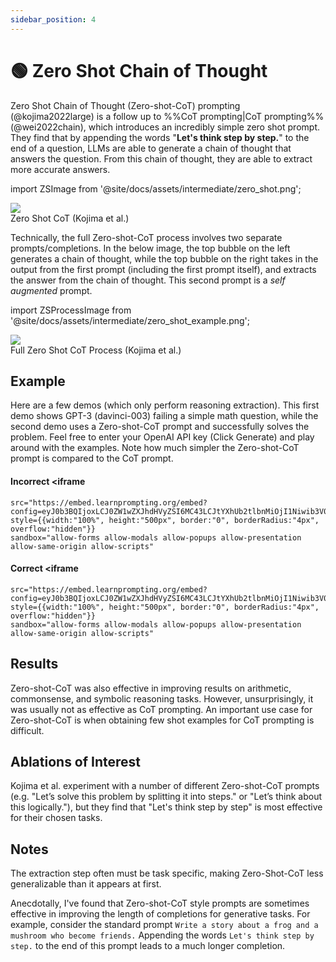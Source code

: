 ```yaml
---
sidebar_position: 4
---
```


# 🟢 Zero Shot Chain of Thought


Zero Shot Chain of Thought (Zero-shot-CoT) prompting (@kojima2022large) is a follow up to %%CoT prompting|CoT prompting%% (@wei2022chain), which introduces an incredibly simple zero shot prompt. They find that by appending the words "**Let's think step by step.**" to the end of a question, LLMs are able to generate a chain of thought that answers the question. From this chain of thought, they are able to extract more accurate answers.

import ZSImage from '@site/docs/assets/intermediate/zero_shot.png';

<div style={{textAlign: 'center'}}>
  <img src={ZSImage} style={{width: "500px"}} />
</div>

<div style={{textAlign: 'center'}}>
Zero Shot CoT (Kojima et al.)
</div>

Technically, the full Zero-shot-CoT process involves two separate prompts/completions. In the below image, the top bubble on the left generates a chain of thought, while the top bubble on the right takes in the output from the first prompt (including the first prompt itself), and extracts the answer from the chain of thought. This second prompt is a _self augmented_ prompt.

import ZSProcessImage from '@site/docs/assets/intermediate/zero_shot_example.png';

<div style={{textAlign: 'center'}}>
  <img src={ZSProcessImage} style={{width: "500px"}} />
</div>

<div style={{textAlign: 'center'}}>
Full Zero Shot CoT Process (Kojima et al.)
</div>

## Example

Here are a few demos (which only perform reasoning extraction). This first demo shows GPT-3 (davinci-003) failing a simple math question, while the second demo uses a Zero-shot-CoT prompt and successfully solves the problem. Feel free to enter your OpenAI API key (Click Generate) and play around with the examples. Note how much simpler the Zero-shot-CoT prompt is compared to the CoT prompt.

#### Incorrect <iframe
    src="https://embed.learnprompting.org/embed?config=eyJ0b3BQIjoxLCJ0ZW1wZXJhdHVyZSI6MC43LCJtYXhUb2tlbnMiOjI1Niwib3V0cHV0IjoiSm9obiBoYXMgOCBwZWFycy4iLCJwcm9tcHQiOiJJZiBKb2huIGhhcyA1IHBlYXJzLCB0aGVuIGVhdHMgMiwgYW5kIGJ1eXMgNSBtb3JlLCB0aGVuIGdpdmVzIDMgdG8gaGlzIGZyaWVuZCwgaG93IG1hbnkgcGVhcnMgZG9lcyBoZSBoYXZlPyIsIm1vZGVsIjoidGV4dC1kYXZpbmNpLTAwMyJ9"
    style={{width:"100%", height:"500px", border:"0", borderRadius:"4px", overflow:"hidden"}}
    sandbox="allow-forms allow-modals allow-popups allow-presentation allow-same-origin allow-scripts"
></iframe>


#### Correct <iframe
    src="https://embed.learnprompting.org/embed?config=eyJ0b3BQIjoxLCJ0ZW1wZXJhdHVyZSI6MC43LCJtYXhUb2tlbnMiOjI1Niwib3V0cHV0IjoiSm9obiBzdGFydHMgd2l0aCA1IHBlYXJzLiBIZSBlYXRzIDIgcGVhcnMsIGxlYXZpbmcgaGltIHdpdGggMyBwZWFycy4gSGUgYnV5cyA1IG1vcmUgcGVhcnMsIGdpdmluZyBoaW0gYSB0b3RhbCBvZiA4IHBlYXJzLiBIZSBnaXZlcyAzIHBlYXJzIHRvIGhpcyBmcmllbmQsIGxlYXZpbmcgaGltIHdpdGggb25seSA1IHBlYXJzLiIsInByb21wdCI6IklmIEpvaG4gaGFzIDUgcGVhcnMsIHRoZW4gZWF0cyAyLCBhbmQgYnV5cyA1IG1vcmUsIHRoZW4gZ2l2ZXMgMyB0byBoaXMgZnJpZW5kLCBob3cgbWFueSBwZWFycyBkb2VzIGhlIGhhdmU%2FXG5cbkxldCdzIHRoaW5rIHN0ZXAgYnkgc3RlcC4iLCJtb2RlbCI6InRleHQtZGF2aW5jaS0wMDMifQ%3D%3D"
    style={{width:"100%", height:"500px", border:"0", borderRadius:"4px", overflow:"hidden"}}
    sandbox="allow-forms allow-modals allow-popups allow-presentation allow-same-origin allow-scripts"
></iframe>

## Results
Zero-shot-CoT was also effective in improving results on arithmetic, commonsense, and symbolic reasoning tasks. However, unsurprisingly, it was usually not as effective as CoT prompting. An important use case for Zero-shot-CoT is when obtaining few shot examples for CoT prompting is difficult.

## Ablations of Interest

Kojima et al. experiment with a number of different Zero-shot-CoT prompts (e.g. "Let’s solve this problem by splitting it into steps." or "Let’s think about this logically."), but they find that "Let's think step by step" is most effective for their chosen tasks.



## Notes

The extraction step often must be task specific, making Zero-Shot-CoT less generalizable than it appears at first.

Anecdotally, I've found that Zero-shot-CoT style prompts are sometimes effective in improving the length of completions for generative tasks. For example, consider the standard prompt `Write a story about a frog and a mushroom who become friends.` Appending the words `Let's think step by step.` to the end of this prompt leads to a much longer completion.

